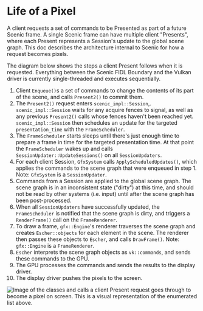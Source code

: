# Life of a Pixel

A client requests a set of commands to be Presented as part of a future Scenic frame. A single Scenic frame
can have multiple client "Presents", where each Present represents a Session's update to the global scene graph. This
doc describes the architecture internal to Scenic for how a request becomes pixels.

The diagram below shows the steps a client Present follows when it is requested. Everything between the Scenic FIDL Boundary and the Vulkan driver is currently single-threaded and executes sequentially.

1. Client `Enqueue()`s a set of commands to change the contents of its part of the scene, and calls `Present2()` to commit them.
2. The `Present2()` request enters `scenic_impl::Session`,. `scenic_impl::Session` waits for any acquire fences to signal, as well as any previous `Present2()` calls whose fences haven't been reached yet. `scenic_impl::Session` then schedules an update for the targeted `presentation_time` with the `FrameScheduler`.
3. The `FrameScheduler` starts sleeps until there's just enough time to prepare a frame in time for the targeted presentation time. At that point the `FrameScheduler` wakes up and calls `SessionUpdater::UpdateSessions()` on all `SessionUpdaters`.
4. For each client Session, `GfxSystem` calls `ApplyScheduledUpdates()`, which applies the commands to the scene graph that were enqueued in step 1.
  Note: `GfxSystem` is a `SessionUpdater`.
5. Commands from a Session are applied to the global scene graph. The scene graph is in an inconsistent state ("dirty") at this time, and should not be read by other systems (i.e. input) until after the scene graph has been post-processed.
6. When all `SessionUpdaters` have successfully updated, the `FrameScheduler` is notified that the scene graph is dirty, and triggers a `RenderFrame()` call on the `FrameRenderer`.
7. To draw a frame, `gfx::Engine`'s renderer traverses the scene graph and creates `Escher::objects` for each element in the scene. The renderer then passes these objects to `Escher`, and calls `DrawFrame()`.
  Note: `gfx::Engine` is a `FrameRenderer`.
8. `Escher` interprets the scene graph objects as `vk::commands`, and sends these commands to the GPU.
9. The GPU processes the commands and sends the results to the display driver.
10. The display driver pushes the pixels to the screen.

![Image of the classes and calls a client Present request goes through to become a pixel on screen. This is a visual representation of the enumerated list above.](/docs/development/graphics/scenic/meta/life_of_pixel.svg)
